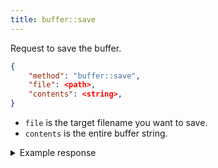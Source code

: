 ```yaml
---
title: buffer::save
---
```


Request to save the buffer.

```json
{
    "method": "buffer::save",
    "file": <path>,
    "contents": <string>,
}
```

- `file` is the target filename you want to save.
- `contents` is the entire buffer string.

<details>
<summary>Example response</summary>

```json
{
    "method": "buffer::save",
    "file": <path>,
    "contents": <string>,
    "status": "success",
}
```

The client will save the buffer in the view (if it exits).
Otherwise, it will write the file to the local storage.

</details>
